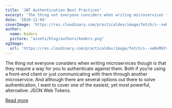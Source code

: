```yaml
---
title: 'JWT Authentication Best Practices'
excerpt: 'The thing not everyone considers when writing microservices though is that they require a way for you to authenticate against them. Both if you’re using a front-end client or just communicating with them through another microservice. And although there are several options out there to solve authentication, I want to cover one of the easiest, yet most powerful, alternative: JSON Web Tokens.'
date: '2020-12-04'
coverImage: 'https://res.cloudinary.com/practicaldev/image/fetch/s--xeRxMGYv--/c_imagga_scale,f_auto,fl_progressive,h_420,q_auto,w_1000/https://dev-to-uploads.s3.amazonaws.com/i/5ex4op5g1qeung1vamnf.png'
author:
  name: Koders
  picture: "assets/blog/authors/koders.png"
ogImage:
  url: 'https://res.cloudinary.com/practicaldev/image/fetch/s--xeRxMGYv--/c_imagga_scale,f_auto,fl_progressive,h_420,q_auto,w_1000/https://dev-to-uploads.s3.amazonaws.com/i/5ex4op5g1qeung1vamnf.png'
---
```


The thing not everyone considers when writing microservices though is that they require a way for you to authenticate against them. Both if you’re using a front-end client or just communicating with them through another microservice. And although there are several options out there to solve authentication, I want to cover one of the easiest, yet most powerful, alternative: JSON Web Tokens.

[Read more](https://dev.to/deleteman123/jwt-authentication-best-practices-3lf9)
